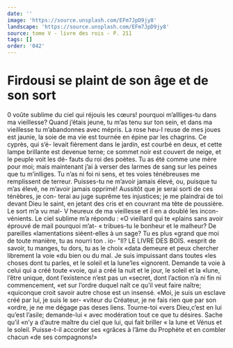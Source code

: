 ```yaml
---
date: ''
image: 'https://source.unsplash.com/EFm7JpD9jy8'
landscape: 'https://source.unsplash.com/EFm7JpD9jy8'
source: tome V - livre des rois - P. 211
tags: []
order: '042'
---
```


# Firdousi se plaint de son âge et de son sort

0 voûte sublime du ciel qui réjouis les cœurs! pourquoi m’allliges-tu dans ma vieillesse? Quand j’étais jeune, tu m’as tenu sur ton sein, et dans ma vieillesse tu m’abandonnes avec mépris. La rose heu-I
reuse de mes joues est jaunie, la soie de ma vie est tournée en épine par les chagrins. Ce cyprès, qui s’é-
levait fièrement dans le jardin, est courbé en deux,
et cette lampe brillante est devenue terne; ce sommet noir est couvert de neige, et le peuple voit les dé- fauts du roi des poètes. Tu as été comme une mère
pour moi; mais maintenant j’ai à verser des larmes
de sang sur les peines que tu m’inlliges. Tu n’as ni
foi ni sens, et tes voies ténébreuses me remplissent
de terreur. Puisses-tu ne m’avoir jamais élevé, ou,
puisque tu m’as élevé, ne m’avoir jamais opprimé!
Aussitôt que je serai sorti de ces ténèbres, je con-
terai au juge suprême tes injustices; je me plaindrai de toi devant Dieu le saint, en jetant des cris et en couvrant ma tête de poussière. Le sort m’a vu mal- V heureux de ma vieillesse et il en a doublé les incon- vénients.
Le ciel sublime m’a répondu : «O vieillard qui te «plains sans avoir éprouvé de mail pourquoi m’at-
« tribues-tu le bonheur et le malheur? De pareilles «lamentations siéent-elles à un sage? Tu es plus «grand que moi de toute manière, tu as nourri ton
. io-
"Il? LE LIVRE DES BOIS.
«esprit de savoir, tu manges, tu dors, tu as le choix
«data demeure et peux chercher librement la voie «du bien ou du mal. Je suis impuissant dans toutes «les choses dont tu parles, et le soleil et la lune’les «ignorent. Demande ta voie à celui qui a créé toute «voie, qui a créé la nuit et le jour, le soleil et la «lune, l’être unique, dont l’existence n’est pas un
«secret, dont l’action n’a ni fin ni commencement,
«et sur l’ordre duquel naît ce qu’il veut faire naître; «quiconque croit savoir autre chose est un insensé. «Moi, je suis un esclave créé par lui, je suis le ser-
«viteur du Créateur, je ne fais rien que par son «ordre, je ne me dégage pas deses liens. Tourne-toi «vers Dieu,c’est en lui qu’est l’asile; demande-lui
« avec modération tout ce que tu désires. Sache qu’il
«n’y a d’autre maître du ciel que lui, qui fait briller
« la lune et Vénus et le soleil. Puisse-t-il accorder ses «grâces à l’âme du Prophète et en combler chacun
«de ses compagnons!»
